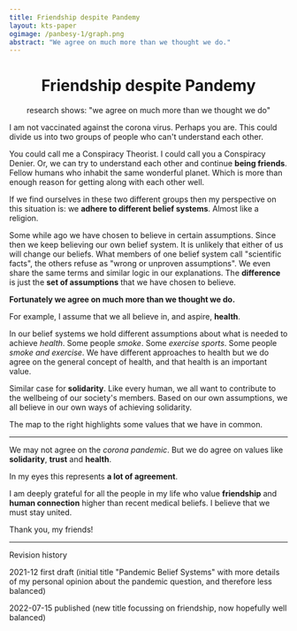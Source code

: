 ```yaml
---
title: Friendship despite Pandemy
layout: kts-paper
ogimage: /panbesy-1/graph.png
abstract: "We agree on much more than we thought we do."
---
```

<script src="/lib/graph.js" type="text/ecmascript"></script>
<script>
  window.addEventListener("load", function()
  {
    let
    sdoc = document.getElementById("graph_1").getSVGDocument()
    execute_keyboard_function( sdoc, "s" )
    onclick(  sdoc, sdoc.getElementById( "PANBESY-3" )  )
    execute_keyboard_function( sdoc, "n" )
    onclick(  sdoc, sdoc.getElementById( "PANBESY-3" )  )
    execute_keyboard_function( sdoc, "s" )
    onclick(  sdoc, sdoc.getElementById( "PANBESY-4" )  )
    execute_keyboard_function( sdoc, "n" )
    onclick(  sdoc, sdoc.getElementById( "PANBESY-4" )  )
    execute_keyboard_function( sdoc, "j" )
  });
</script>

# <center>Friendship despite Pandemy</center>

<center>research shows: "we agree on much more than we thought we do"</center>

<object class="clear" id="graph_1" width="40%" data="../panbesy-1/graph-local.svg" type="image/svg+xml" alt="simplified knowledge map containing mostly shared values for both corona believers and conspiracy believers" ></object>

I am not vaccinated against the corona virus. Perhaps you are. This could divide us into two groups of people who can't understand each other.

You could call me a Conspiracy Theorist. I could call you a Conspiracy Denier. Or, we can try to understand each other and continue **being friends**. Fellow humans who inhabit the same wonderful planet. Which is more than enough reason for getting along with each other well. 

If we find ourselves in these two different groups then my perspective on this situation is: we **adhere to different belief systems**. Almost like a religion.

Some while ago we have chosen to believe in certain assumptions. Since then we keep believing our own belief system. It is unlikely that either of us will change our beliefs. What members of one belief system call "scientific facts", the others refuse as "wrong or unproven assumptions". We even share the same terms and similar logic in our explanations. The **difference** is just the **set of assumptions** that we have chosen to believe. 

**Fortunately we agree on much more than we thought we do.**

For example, I assume that we all believe in, and aspire, **health**.

In our belief systems we hold different assumptions about what is needed to achieve *health*. Some people _smoke_. Some _exercise sports_. Some people _smoke and exercise_. We have different approaches to health but we do agree on the general concept of health, and that health is an important value. 

Similar case for **solidarity**. Like every human, we all want to contribute to the wellbeing of our society's members. Based on our own assumptions, we all believe in our own ways of achieving solidarity.

The map to the right highlights some values that we have in common.

---

We may not agree on the *corona pandemic*. But we do agree on values like **solidarity**, **trust** and **health**.

In my eyes this represents **a lot of agreement**.

I am deeply grateful for all the people in my life who value **friendship** and **human connection** higher than recent medical beliefs. I believe that we must stay united. 

Thank you, my friends!

---
Revision history

2021-12 first draft (initial title "Pandemic Belief Systems" with more details of my personal opinion about the pandemic question, and therefore less balanced)

2022-07-15 published (new title focussing on friendship, now hopefully well balanced) 


